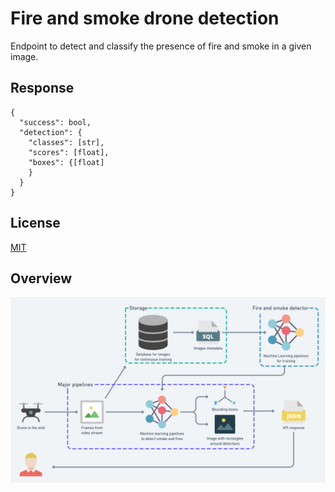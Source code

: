 # Fire and smoke drone detection

Endpoint to detect and classify the presence of fire and smoke in a given image.

## Response
```
{
  "success": bool,
  "detection": {
    "classes": [str],
    "scores": [float],
    "boxes": {[float]
    }
  }
}
```

## License

[MIT](https://choosealicense.com/licenses/mit/)

## Overview

![](assets/overview.png)